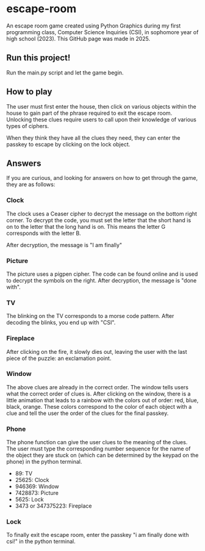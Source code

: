 # escape-room
An escape room game created using Python Graphics during my first programming class, Computer Science Inquiries (CSI),
in sophomore year of high school (2023). 
This GitHub page was made in 2025. 

## Run this project!
Run the main.py script and let the game begin.

## How to play
The user must first enter the house, then click on various objects within the house to gain part of the phrase required to 
exit the escape room. Unlocking these clues require users to call upon their knowledge of various types of ciphers.

When they think they have all the clues they need, they can enter the passkey to escape by clicking on the lock object.

## Answers
If you are curious, and looking for answers on how to get through the game, they are as follows: 

### Clock
The clock uses a Ceaser cipher to decrypt the message on the bottom right corner. 
To decrypt the code, you must set the letter that the short hand is on to the letter that 
the long hand is on. This means the letter G corresponds with the letter B. 

After decryption, the message is "I am finally"

### Picture
The picture uses a pigpen cipher. The code can be found online and is used to decrypt the symbols on the right. 
After decryption, the message is "done with".

### TV
The blinking on the TV corresponds to a morse code pattern. After decoding the blinks, you end up with "CSI".

### Fireplace
After clicking on the fire, it slowly dies out, leaving the user with the last piece of the puzzle: an exclamation point. 

### Window
The above clues are already in the correct order. The window tells users what the correct order of clues is. 
After clicking on the window, there is a little animation that leads to a rainbow with the colors out of order: 
red, blue, black, orange. These colors correspond to the color of each object with a clue and tell the user 
the order of the clues for the final passkey. 

### Phone
The phone function can give the user clues to the meaning of the clues. The user must type the corresponding
number sequence for the name of the object they are stuck on (which can be determined by the keypad on the phone)
in the python terminal.
* 89: TV
* 25625: Clock
* 946369: Window
* 7428873: Picture
* 5625: Lock
* 3473 or 347375223: Fireplace

### Lock
To finally exit the escape room, enter the passkey "i am finally done with csi!" in the python terminal. 

